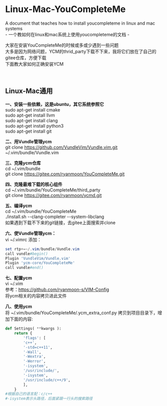# Linux-Mac-YouCompleteMe

A document that teaches how to install youcompleteme in linux and mac systems  
\- 一个教如何在linux和mac系统上使用youcompleteme的文档 -

大家在安装YouCompleteMe的时候或多或少遇到一些问题  
大多是因为网络问题，YCM的thrid_party下载不下来，我将它们放在了自己的gitee仓库，方便下载   
下面教大家如何正确安装YCM 

<br/>

## Linux-Mac通用

**一、安装一些依赖，这是ubuntu，其它系统参照它**  
sudo apt-get install cmake  
sudo apt-get install llvm  
sudo apt-get install clang  
sudo apt-get install python3  
sudo apt-get install git  

**二、用Vundle管理ycm**  
git clone https://github.com/VundleVim/Vundle.vim.git ~/.vim/bundle/Vundle.vim  

**三、克隆ycm仓库**  
cd ~/.vim/bundle  
git clone  https://gitee.com/ryanmoon/YouCompleteMe.git  

**四、克隆最难下载的核心组件**  
cd ~/.vim/bundle/YouCompleteMe/third_party  
git clone https://gitee.com/ryanmoon/ycmd.git  

**五、编译ycm**  
cd ~/.vim/bundle/YouCompleteMe  
./install.sh --clang-completer --system-libclang  
如果遇到下载不下来的git链接，去gitee上面搜索并clone  

**六、使Vundle管理ycm：**  
vi ~/.vimrc  添加：
```powershell
set rtp+=~/.vim/bundle/Vundle.vim  
call vundle#begin()  
Plugin 'VundleVim/Vundle.vim'  
Plugin 'ycm-core/YouCompleteMe'  
call vundle#end()  
```

**七、配置ycm**  
vi ~/.vim    
参考：https://github.com/ryanmoon-s/VIM-Config    
将ycm相关的内容拷贝进此文件    

**八、使用ycm**  
将 ~/.vim/bundle/YouCompleteMe/.ycm_extra_conf.py 拷贝到项目目录下，增加下面的内容:
```python
def Settings( **kwargs ):
    return {
        'flags': [
        'c++',
        '-std=c++11',
        '-Wall',
        '-Wextra',
        '-Werror',
        '-isystem',
        '/usr/include/',
        '-isystem',
        '/usr/include/c++/9',
        ],
    }
#根据自己的语言配：c/c++
#-isystem表示头路径，后面紧跟一行头的搜索路径
```
